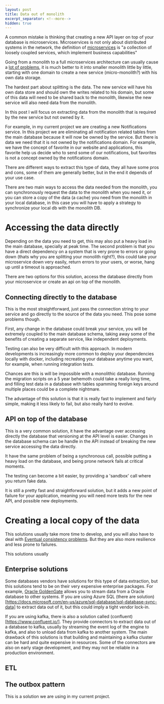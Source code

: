 ```yaml
---
layout: post
title: Data out of monolith
excerpt_separator: <!--more-->
hidden: true
---
```

A common mistake is thinking that creating a new API layer on top of your database is microservices. Microservices is not only about distributed systems in the network, the definition of [microservices](https://microservices.io/) is "a collection of loosely coupled services, which implement business capabilities"

Going from a monolith to a full microservices architecture can usually cause a [lot of problems](https://segment.com/blog/goodbye-microservices/), it is much better to it into smaller monolith little by little, starting with one domain to create a new service (micro-monolith?) with his own data storage. 

The hardest part about splitting is the data. The new service will have his own data store and should own the writes related to his domain, but some of this data will need to be shared back to the monolith, likewise the new service will also need data from the monolith. 

In this post I will focus on extracting data from the monolith that is required by the new service but not owned by it. 

For example, in my current project we are creating a new Notifications service. In this project we are eliminating all notification related tables from the main database because it will now be owned by the service. But there is data we need that it is not owned by the notifications domain. For example, we have the concept of favorite in our website and applications, this favorite help us decide who to send some of our notifications, but favorites is not a concept owned by the notifications domain. 

There are different ways to extract this type of data, they all have some pros and cons, some of them are generally better, but in the end it depends of your use case. 

There are two main ways to access the data needed from the monolith, you can synchronously request the data to the monolith when you need it, or you can store a copy of the data (a cache) you need from the monolith in your local database, in this case you will have to apply a strategy to synchronize your local db with the monolith DB.

# Accessing the data directly
Depending on the data you need to get, this may also put a heavy load in the main database, specially at peak time. The second problem is that you have a direct dependency on a system that is very prone to errors or going down (thats why you are splitting your monolith right?), this could take your microservice down very easily, return errors to your users, or worse, hang up until a timeout is approached.

There are two options for this solution, access the database directly from your microservice or create an api on top of the monolith.

## Connecting directly to the database
This is the most straightforward, just pass the connection string to your service and go directly to the source of the data you need. This pose some problems though.

First, any change in the database could break your service, you will be extremely coupled to the main database schema, taking away some of the benefits of creating a separate service, like independent deployments.

Testing can also be very difficult with this approach. In modern developments is increasingly more common to deploy your dependencies locally with docker, including recreating your database anytime you want, for example, when running integration tests. 

Chances are this is will be impossible with a monolithic database. Running the migration scripts on a 5 year behemoth could take a really long time, and filling test data in a database with tables spamming foreign keys around multiple places could be a complete nightmare. 

The advantage of this solution is that it is really fast to implement and fairly simple, making it less likely to fail, but also really hard to evolve.

## API on top of the database
This is a very common solution, it have the advantage over accessing directly the database that versioning at the API level is easier. Changes in the database schema can be handle in the API instead of breaking the new service accessing the data directly. 

It have the same problem of being a synchronous call, possible putting a heavy load on the database, and being prone network fails at critical moments. 

The testing can become a bit easier, by providing a 'sandbox' call where you return fake data. 

It is still a pretty fast and straightforward solution, but it adds a new point of failure for your application, meaning you will need more tests for the new API, and possible new deployments.

# Creating a local copy of the data
This solutions usually take more time to develop, and you will also have to deal with [Eventual consistency problems](https://en.wikipedia.org/wiki/Eventual_consistency). But they are also more resilience and less prone to failures.

This solutions usually 

## Enterprise solutions
Some databases vendors have solutions for this type of data extraction, but this solutions tend to be on their very expensive enterprise packages. For example, [Oracle GoldenGate](https://www.oracle.com/middleware/technologies/goldengate.html) allows you to stream data from a Oracle database to other systems. If you are using Azure SQL (there are solution)[https://docs.microsoft.com/en-us/azure/sql-database/sql-database-sync-data] to extract data out of it, but this could imply a tight vendor lock-in.

If you are using kafka, there is also a solution called (confluent)[https://www.confluent.io/]. They provide connectors to extract data out of a database to kafka, usually by streaming the event log of the engine to kafka, and also to unload data from kafka to another system. The main drawback of this solutions is that building and maintaining a kafka cluster can be hard and quite expensive in resources. Some of the connectors are also on early stage development, and they may not be reliable in a production environment. 

## ETL
## The outbox pattern 
This is a solution we are using in my current project. 




